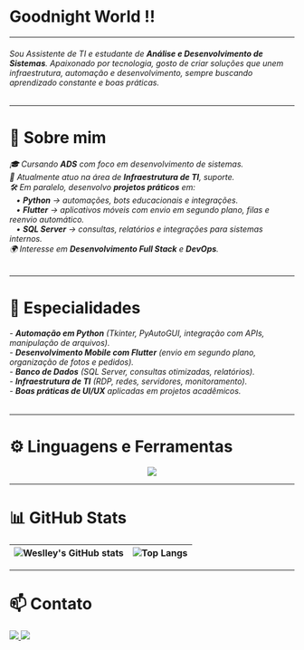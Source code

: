<h1 align="left"> Goodnight World !!</h1>

---

<h6>
Sou Assistente de TI e estudante de <b>Análise e Desenvolvimento de Sistemas</b>.  
Apaixonado por tecnologia, gosto de criar soluções que unem infraestrutura, automação e desenvolvimento, sempre buscando aprendizado constante e boas práticas.
</h6>

---

<h1>🚀 Sobre mim</h1>
<h6>
🎓 Cursando <b>ADS</b> com foco em desenvolvimento de sistemas.<br>
💼 Atualmente atuo na área de <b>Infraestrutura de TI</b>, suporte.<br>
🛠️ Em paralelo, desenvolvo <b>projetos práticos</b> em:<br>
&nbsp;&nbsp;&nbsp;• <b>Python</b> → automações, bots educacionais e integrações.<br>
&nbsp;&nbsp;&nbsp;• <b>Flutter</b> → aplicativos móveis com envio em segundo plano, filas e reenvio automático.<br>
&nbsp;&nbsp;&nbsp;• <b>SQL Server</b> → consultas, relatórios e integrações para sistemas internos.<br>
🌍 Interesse em <b>Desenvolvimento Full Stack</b> e <b>DevOps</b>.
</h6>


---

<h1>🧩 Especialidades</h1>
<h6>
- <b>Automação em Python</b> (Tkinter, PyAutoGUI, integração com APIs, manipulação de arquivos).<br>
- <b>Desenvolvimento Mobile com Flutter</b> (envio em segundo plano, organização de fotos e pedidos).<br>
- <b>Banco de Dados</b> (SQL Server, consultas otimizadas, relatórios).<br>
- <b>Infraestrutura de TI</b> (RDP, redes, servidores, monitoramento).<br>
- <b>Boas práticas de UI/UX</b> aplicadas em projetos acadêmicos.<br>
</h6>

---

<h1>⚙️ Linguagens e Ferramentas</h1>
<div align="center">
  <img src="https://skillicons.dev/icons?i=python,flutter,dart,sqlite,mysql,git,github,html,css,js,vscode,pycharm,androidstudio,ubuntu,typescript" />
</div>

---

<h1>📊 GitHub Stats</h1>
<div align="center">

| ![Weslley's GitHub stats](https://github-readme-stats.vercel.app/api?username=weslley-larroza&show_icons=true&theme=tokyonight) | ![Top Langs](https://github-readme-stats.vercel.app/api/top-langs/?username=weslley-larroza&layout=compact&theme=tokyonight) |
|---|---|

</div>

---

<h1>📫 Contato</h1>
<div align="left">
  <a href="https://www.linkedin.com/in/weslley-larroza" target="_blank">
    <img src="https://img.shields.io/badge/-LinkedIn-%230077B5?style=for-the-badge&logo=linkedin&logoColor=white">
  </a>
  <a href="mailto:weslleylarroza@outlook.com">
    <img src="https://img.shields.io/badge/-Outlook-%230072C6?style=for-the-badge&logo=microsoft-outlook&logoColor=white">
  </a>
</div>

